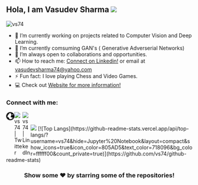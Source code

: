 ## Hola, I am Vasudev Sharma <img src="https://media.giphy.com/media/hvRJCLFzcasrR4ia7z/giphy.gif" width="25px"> 

<p align="left"> <img src="https://komarev.com/ghpvc/?username=vs74&label=Profile Views&color=blue&style=plastic" alt="vs74" /> </p>

- 🔭 I’m currently working on projects related to Computer Vision and Deep Learning. 
- 🌱 I’m currently comsuming GAN's ( Generative Adverserial Networks)
- 👯 I’m always open to collaborations and opportunities. 
- 📫 How to reach me: [Connect on Linkedin!](https://www.linkedin.com/in/vs74/) or email at vasudevsharma74@yahoo.com
- ⚡ Fun fact: I love playing Chess and Video Games. 
- 💻 Check out [Website for more information!](https://vs74.github.io/)


### Connect with me:

[<img align="left" alt="vs74" width="22px" src="https://raw.githubusercontent.com/iconic/open-iconic/master/svg/globe.svg" />][website]
[<img align="left" alt="vs74 | Twitter" width="22px" src="https://cdn.jsdelivr.net/npm/simple-icons@v3/icons/twitter.svg" />][twitter]
[<img align="left" alt="vs74 | LinkedIn" width="22px" src="https://cdn.jsdelivr.net/npm/simple-icons@v3/icons/linkedin.svg" />][linkedin]



[website]: https://vs74.github.io/
[twitter]: https://twitter.com/vasudev_vasudev
[linkedin]: https://www.linkedin.com/in/vs74/

<br/>

<br/>




<img src="https://github-readme-stats.vercel.app/api?username=vs74&&show_icons=true&title_color=ffffff&icon_color=bb2acf&text_color=daf7dc&bg_color=191919">
[![Top Langs](https://github-readme-stats.vercel.app/api/top-langs/?username=vs74&hide=Jupyter%20Notebook&layout=compact&show_icons=true&icon_color=805AD5&text_color=718096&bg_color=ffffff00&count_private=true)](https://github.com/vs74/github-readme-stats)



<h3 style="text-align:center;">Show some ❤️ by starring some of the repositories! </h1>
